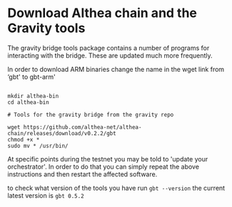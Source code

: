 # Download Althea chain and the Gravity tools

The gravity bridge tools package contains a number of programs for interacting with the bridge. These are updated much more frequently.

In order to download ARM binaries change the name in the wget link from ‘gbt' to gbt-arm'

```

mkdir althea-bin
cd althea-bin

# Tools for the gravity bridge from the gravity repo

wget https://github.com/althea-net/althea-chain/releases/download/v0.2.2/gbt
chmod +x *
sudo mv * /usr/bin/

```

At specific points during the testnet you may be told to 'update your orchestrator'. In order to do that you can simply repeat the above instructions and then restart the affected software.

to check what version of the tools you have run `gbt --version` the current latest version is `gbt 0.5.2`
